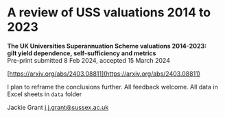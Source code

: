 # A review of USS valuations 2014 to 2023

**The UK Universities Superannuation Scheme valuations 2014-2023: 
<br />gilt yield dependence, self-sufficiency and metrics**
<br />Pre-print submitted 8 Feb 2024, accepted 15 March 2024

[https://arxiv.org/abs/2403.08811](https://arxiv.org/abs/2403.08811)

I plan to reframe the conclusions further. 
All feedback welcome.
All data in Excel sheets in `data` folder

Jackie Grant j.j.grant@sussex.ac.uk


